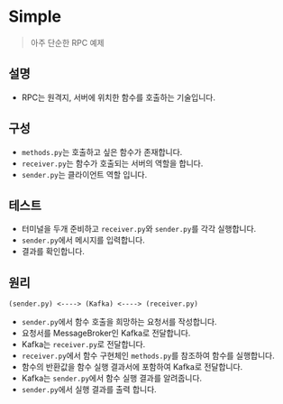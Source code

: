 # Simple
> 아주 단순한 RPC 예제

## 설명
- RPC는 원격지, 서버에 위치한 함수를 호출하는 기술입니다.

## 구성
- `methods.py`는 호출하고 싶은 함수가 존재합니다.
- `receiver.py`는 함수가 호출되는 서버의 역할을 합니다.
- `sender.py`는 클라이언트 역할 입니다.

## 테스트
- 터미널을 두개 준비하고 `receiver.py`와 `sender.py`를 각각 실행합니다.
- `sender.py`에서 메시지를 입력합니다.
- 결과를 확인합니다.

## 원리
```
(sender.py) <----> (Kafka) <----> (receiver.py)
```
- `sender.py`에서 함수 호출을 희망하는 요청서를 작성합니다.
- 요청서를 MessageBroker인 Kafka로 전달합니다.
- Kafka는 `receiver.py`로 전달합니다.
- `receiver.py`에서 함수 구현체인 `methods.py`를 참조하여 함수를 실행합니다.
- 함수의 반환값을 함수 실행 결과서에 포함하여 Kafka로 전달합니다.
- Kafka는 `sender.py`에서 함수 실행 결과를 알려줍니다.
- `sender.py`에서 실행 결과를 출력 합니다.
